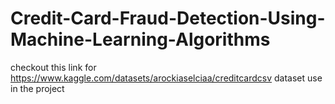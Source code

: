 # Credit-Card-Fraud-Detection-Using-Machine-Learning-Algorithms
checkout this link for https://www.kaggle.com/datasets/arockiaselciaa/creditcardcsv dataset use in the project
